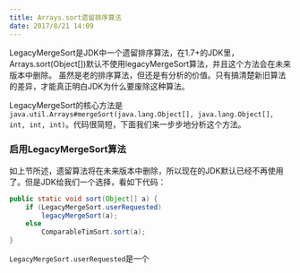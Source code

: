 ```yaml
---
title: Arrays.sort遗留排序算法
date: 2017/8/21 14:09
---
```

LegacyMergeSort是JDK中一个遗留排序算法，在1.7+的JDK里，Arrays.sort(Object[])默认不使用legacyMergeSort算法，并且这个方法会在未来版本中删除。
虽然是老的排序算法，但还是有分析的价值。只有搞清楚新旧算法的差异，才能真正明白JDK为什么要废除这种算法。
<!-- more -->
LegacyMergeSort的核心方法是`java.util.Arrays#mergeSort(java.lang.Object[], java.lang.Object[], int, int, int)`。代码很简短，下面我们来一步步地分析这个方法。

### 启用LegacyMergeSort算法
如上节所述，遗留算法将在未来版本中删除，所以现在的JDK默认已经不再使用了。但是JDK给我们一个选择，看如下代码：
````java
public static void sort(Object[] a) {
    if (LegacyMergeSort.userRequested)
        legacyMergeSort(a);
    else
        ComparableTimSort.sort(a);
}
````
`LegacyMergeSort.userRequested`是一个
